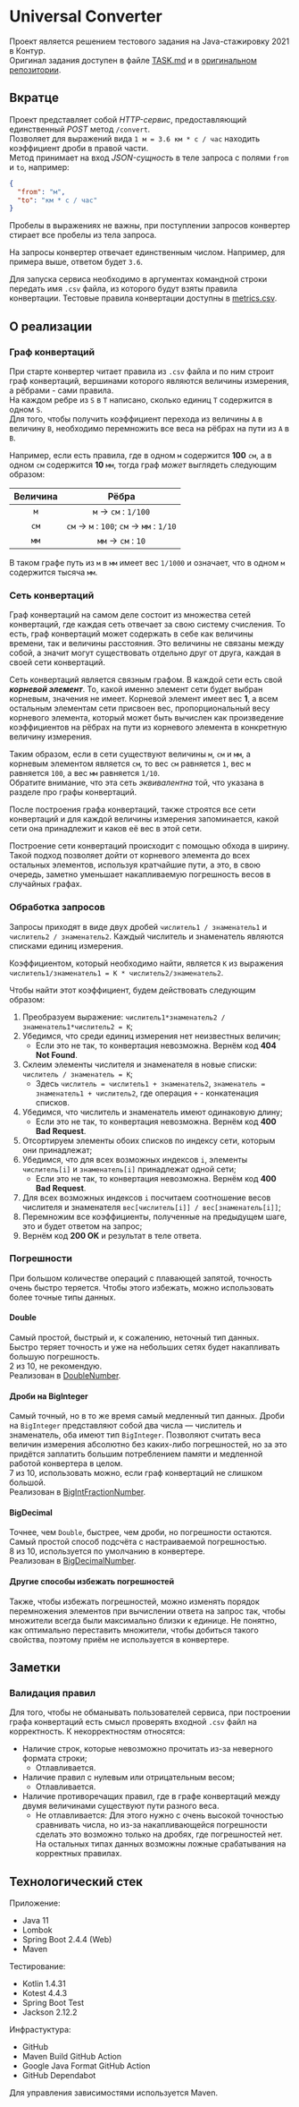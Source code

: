 # Universal Converter

Проект является решением тестового задания на Java-стажировку 2021 в Контур.  
Оригинал задания доступен в файле [TASK.md](TASK.md) и
в [оригинальном репозитории](https://github.com/gnkoshelev/universal-converter).

## Вкратце

Проект представляет собой *HTTP-сервис*, предоставляющий единственный *POST* метод `/convert`.  
Позволяет для выражений вида `1 м = 3.6 км * с / час` находить коэффициент дроби в правой части.  
Метод принимает на вход *JSON-сущность* в теле запроса с полями `from` и `to`, например:

```json
{
  "from": "м",
  "to": "км * с / час"
}
```

Пробелы в выражениях не важны, при поступлении запросов конвертер стирает все пробелы из тела
запроса.

На запросы конвертер отвечает единственным числом. Например, для примера выше, ответом будет `3.6`.

Для запуска сервиса необходимо в аргументах командной строки передать имя `.csv` файла, из которого
будут взяты правила конвертации. Тестовые правила конвертации доступны в [metrics.csv](metrics.csv).

## О реализации

### Граф конвертаций

При старте конвертер читает правила из `.csv` файла и по ним строит граф конвертаций, вершинами
которого являются величины измерения, а рёбрами - сами правила.  
На каждом ребре из `S` в `T` написано, сколько единиц `T` содержится в одном `S`.  
Для того, чтобы получить коэффициент перехода из величины `A` в величину `B`, необходимо перемножить
все веса на рёбрах на пути из `A` в `B`.

Например, если есть правила, где в одном `м` содержится **100** `см`, а в одном `см` содержится
**10** `мм`, тогда граф *может* выглядеть следующим образом:

| Величина |                         Рёбра                        |
|:--------:|:----------------------------------------------------:|
|    `м`   |              `м` &#8594; `см` : `1/100`              |
|   `см`   | `см` &#8594; `м` : `100`; `см` &#8594; `мм` : `1/10` |
|   `мм`   |               `мм` &#8594; `см` : `10`               |

В таком графе путь из `м` в `мм` имеет вес `1/1000` и означает, что в одном `м` содержится
тысяча `мм`.

### Сеть конвертаций

Граф конвертаций на самом деле состоит из множества сетей конвертаций, где каждая сеть отвечает за
свою систему счисления. То есть, граф конвертаций может содержать в себе как величины времени, так и
величины расстояния. Это величины не связаны между собой, а значит могут существовать отдельно друг
от друга, каждая в своей сети конвертаций.

Сеть конвертаций является связным графом. В каждой сети есть свой ***корневой элемент***. То, какой
именно элемент сети будет выбран корневым, значения не имеет. Корневой элемент имеет вес **1**, а
всем остальным элементам сети присвоен вес, пропорциональный весу корневого элемента, который может
быть вычислен как произведение коэффициентов на рёбрах на пути из корневого элемента в конкретную
величину измерения.

Таким образом, если в сети существуют величины `м`, `см` и `мм`, а корневым элементом является `см`,
то вес `см` равняется `1`, вес `м` равняется `100`, а вес `мм` равняется `1/10`.  
Обратите внимание, что эта сеть *эквивалентна* той, что указана в разделе про графы конвертаций.

После построения графа конвертаций, также строятся все сети конвертаций и для каждой величины
измерения запоминается, какой сети она принадлежит и каков её вес в этой сети.

Построение сети конвертаций происходит с помощью обхода в ширину. Такой подход позволяет дойти от
корневого элемента до всех остальных элементов, используя кратчайшие пути, а это, в свою очередь,
заметно уменьшает накапливаемую погрешность весов в случайных графах.

### Обработка запросов

Запросы приходят в виде двух дробей `числитель1 / знаменатель1` и `числитель2 / знаменатель2`.
Каждый числитель и знаменатель являются списками единиц измерения.

Коэффициентом, который необходимо найти, является `K` из
выражения `числитель1/знаменатель1 = K * числитель2/знаменатель2`.

Чтобы найти этот коэффициент, будем действовать следующим образом:

1. Преобразуем выражение: `числитель1*знаменатель2 / знаменатель1*числитель2 = K`;
2. Убедимся, что среди единиц измерения нет неизвестных величин;
    - Если это не так, то конвертация невозможна. Вернём код **404 Not Found**.
3. Склеим элементы числителя и знаменателя в новые списки: `числитель / знаменатель = K`;
    - Здесь `числитель = числитель1 + знаменатель2`, `знаменатель = знаменатель1 + числитель2`, где
      операция `+` - конкатенация списков.
4. Убедимся, что числитель и знаменатель имеют одинаковую длину;
    - Если это не так, то конвертация невозможна. Вернём код **400 Bad Request**.
5. Отсортируем элементы обоих списков по индексу сети, которым они принадлежат;
6. Убедимся, что для всех возможных индексов `i`, элементы `числитель[i]` и `знаменатель[i]`
   принадлежат одной сети;
    - Если это не так, то конвертация невозможна. Вернём код **400 Bad Request**.
7. Для всех возможных индексов `i` посчитаем соотношение весов числителя и
   знаменателя `вес[числитель[i]] / вес[знаменатель[i]]`;
8. Перемножим все коэффициенты, полученные на предыдущем шаге, это и будет ответом на запрос;
9. Вернём код **200 OK** и результат в теле ответа.

### Погрешности

При большом количестве операций с плавающей запятой, точность очень быстро теряется. Чтобы этого
избежать, можно использовать более точные типы данных.

#### Double

Самый простой, быстрый и, к сожалению, неточный тип данных.  
Быстро теряет точность и уже на небольших сетях будет накапливать большую погрешность.  
2 из 10, не рекомендую.  
Реализован в [DoubleNumber](src/main/java/com/github/jvmusin/universalconverter/number/DoubleNumber.java).

#### Дроби на BigInteger

Самый точный, но в то же время самый медленный тип данных. Дроби на `BigInteger` представляют собой
два числа — числитель и знаменатель, оба имеют тип `BigInteger`. Позволяют считать веса величин
измерения абсолютно без каких-либо погрешностей, но за это придётся заплатить большим потреблением
памяти и медленной работой конвертера в целом.  
7 из 10, использовать можно, если граф конвертаций не слишком большой.  
Реализован
в [BigIntFractionNumber](src/main/java/com/github/jvmusin/universalconverter/number/BigIntFractionNumber.java).

#### BigDecimal

Точнее, чем `Double`, быстрее, чем дроби, но погрешности остаются.  
Самый простой способ подсчёта с настраиваемой погрешностью.  
8 из 10, используется по умолчанию в конвертере.  
Реализован
в [BigDecimalNumber](src/main/java/com/github/jvmusin/universalconverter/number/BigDecimalNumber.java).

#### Другие способы избежать погрешностей

Также, чтобы избежать погрешностей, можно изменять порядок перемножения элементов при вычислении
ответа на запрос так, чтобы множители всегда были максимально близки к единице. Не понятно, как
оптимально переставить множители, чтобы добиться такого свойства, поэтому приём не используется в
конвертере.

## Заметки

### Валидация правил

Для того, чтобы не обманывать пользователей сервиса, при построении графа конвертаций есть смысл
проверять входной `.csv` файл на корректность. К некорректностям относятся:

- Наличие строк, которые невозможно прочитать из-за неверного формата строки;
    - Отлавливается.
- Наличие правил с нулевым или отрицательным весом;
    - Отлавливается.
- Наличие противоречащих правил, где в графе конвертаций между двумя величинами существуют пути
  разного веса.
    - Не отлавливается: Для этого нужно с очень высокой точностью сравнивать числа, но из-за
      накапливающейся погрешности сделать это возможно только на дробях, где погрешностей нет. На
      остальных типах данных возможны ложные срабатывания на корректных правилах.

## Технологический стек

Приложение:

- Java 11
- Lombok
- Spring Boot 2.4.4 (Web)
- Maven

Тестирование:

- Kotlin 1.4.31
- Kotest 4.4.3
- Spring Boot Test
- Jackson 2.12.2

Инфрастуктура:

- GitHub
- Maven Build GitHub Action
- Google Java Format GitHub Action
- GitHub Dependabot

Для управления зависимостями используется Maven.
